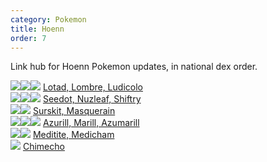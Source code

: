 ```yaml
---
category: Pokemon
title: Hoenn
order: 7
---
```

Link hub for Hoenn Pokemon updates, in national dex order.

![](https://serebii.net/pokedex-dp/icon/270.gif)![](https://serebii.net/pokedex-dp/icon/271.gif)![](https://serebii.net/pokedex-dp/icon/272.gif) [Lotad, Lombre, Ludicolo](/joyfuljohto/pokemon/lotad)  
![](https://serebii.net/pokedex-dp/icon/273.gif)![](https://serebii.net/pokedex-dp/icon/274.gif)![](https://serebii.net/pokedex-dp/icon/275.gif) [Seedot, Nuzleaf, Shiftry](/joyfuljohto/pokemon/seedot)  
![](https://serebii.net/pokedex-dp/icon/283.gif)![](https://serebii.net/pokedex-dp/icon/284.gif) [Surskit, Masquerain](/joyfuljohto/pokemon/surskit)  
![](https://serebii.net/pokedex-dp/icon/298.gif)![](https://serebii.net/pokedex-dp/icon/183.gif)![](https://serebii.net/pokedex-dp/icon/184.gif) [Azurill, Marill, Azumarill](/joyfuljohto/pokemon/azurill)  
![](https://serebii.net/pokedex-dp/icon/307.gif)![](https://serebii.net/pokedex-dp/icon/308.gif) [Meditite, Medicham](/joyfuljohto/pokemon/meditite)  
![](https://serebii.net/pokedex-dp/icon/358.gif) [Chimecho](/joyfuljohto/pokemon/chimecho)